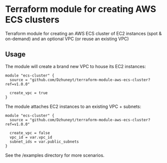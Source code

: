 # Terraform module for creating AWS ECS clusters
 Terraform module for creating an AWS ECS cluster of EC2 instances (spot & on-demand) and an optional VPC (or reuse an existing VPC)
 
 
## Usage

The module will create a brand new VPC to house its EC2 instances:
```hcl-terraform
module "ecs-cluster" {
  source = "github.com/Dzhuneyt/terraform-module-aws-ecs-cluster?ref=v1.0.0"

  create_vpc = true
}
```

The module attaches EC2 instances to an existing VPC + subnets:
```hcl-terraform
module "ecs-cluster" {
  source = "github.com/Dzhuneyt/terraform-module-aws-ecs-cluster?ref=v1.0.0"

  create_vpc = false
  vpc_id = var.vpc_id
  subnet_ids = var.public_subnets
}
```

See the /examples directory for more scenarios.
